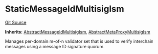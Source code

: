 # StaticMessageIdMultisigIsm
[Git Source](https://github.com/hyperlane-xyz/hyperlane-monorepo/blob/60f321f452052881dce4e22999022e11fc117456/contracts/isms/multisig/StaticMultisigIsm.sol)

**Inherits:**
[AbstractMessageIdMultisigIsm](/contracts/isms/multisig/AbstractMessageIdMultisigIsm.sol/abstract.AbstractMessageIdMultisigIsm.md), [AbstractMetaProxyMultisigIsm](/contracts/isms/multisig/StaticMultisigIsm.sol/abstract.AbstractMetaProxyMultisigIsm.md)

Manages per-domain m-of-n validator set that is used
to verify interchain messages using a message ID signature quorum.


